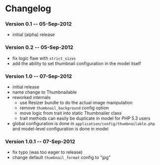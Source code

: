 # Changelog


### Version 0.1 -- 05-Sep-2012

- initial (alpha) release


### Version 0.2 -- 05-Sep-2012

- fix logic flaw with `strict_sizes`
- add the ability to set thumbnail configuration in the model itself


### Version 1.0 -- 07-Sep-2012

- initial release
- name change to Thumbnailable
- reworked internals
	- use Resizer bundle to do the actual image manipulation
	- remove `thumbnail_background` config option
	- move logic from trait into static Thumbnailer class
	- trait methods can easily be duplicate in model for PHP 5.3 users
- global configuration is done in `application/config/thumbnailable.php` and
  model-level configuration is done in model


### Version 1.0.1 -- 07-Sep-2012

- fix typo (was too eager to release)
- change default `thumbnail_format` config to "jpg"
